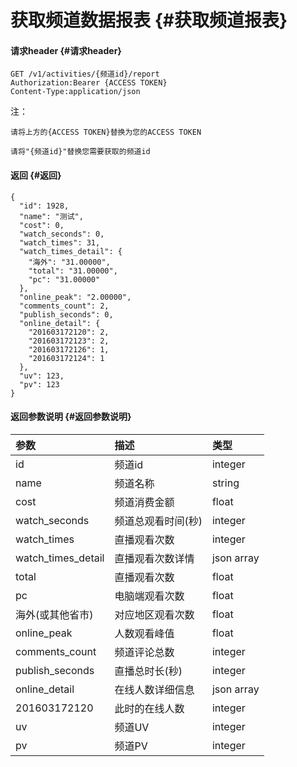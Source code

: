 # 获取频道数据报表 {#获取频道报表}

#### 请求header {#请求header}

```
GET /v1/activities/{频道id}/report
Authorization:Bearer {ACCESS TOKEN}
Content-Type:application/json
```

注：

`请将上方的{ACCESS TOKEN}替换为您的ACCESS TOKEN`

`请将"{频道id}"替换您需要获取的频道id`

#### 返回 {#返回}

```
{
  "id": 1928,
  "name": "测试",
  "cost": 0,
  "watch_seconds": 0,
  "watch_times": 31,
  "watch_times_detail": {
    "海外": "31.00000",
    "total": "31.00000",
    "pc": "31.00000"
  },
  "online_peak": "2.00000",
  "comments_count": 2,
  "publish_seconds": 0,
  "online_detail": {
    "201603172120": 2,
    "201603172123": 2,
    "201603172126": 1,
    "201603172124": 1
  },
  "uv": 123,
  "pv": 123
}
```

#### 返回参数说明 {#返回参数说明}

| 参数 | 描述 | 类型 |
| :--- | :--- | :--- |
| id | 频道id | integer |
| name | 频道名称 | string |
| cost | 频道消费金额 | float |
| watch\_seconds | 频道总观看时间\(秒\) | integer |
| watch\_times | 直播观看次数 | integer |
| watch\_times\_detail | 直播观看次数详情 | json array |
| total | 直播观看次数 | float |
| pc | 电脑端观看次数 | float |
| 海外\(或其他省市\) | 对应地区观看次数 | float |
| online\_peak | 人数观看峰值 | float |
| comments\_count | 频道评论总数 | integer |
| publish\_seconds | 直播总时长\(秒\) | integer |
| online\_detail | 在线人数详细信息 | json array |
| 201603172120 | 此时的在线人数 | integer |
| uv | 频道UV | integer |
| pv | 频道PV | integer |



